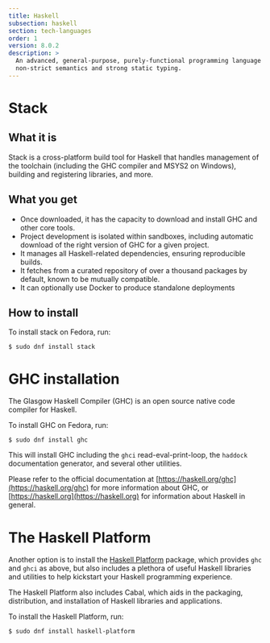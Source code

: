 ```yaml
---
title: Haskell
subsection: haskell
section: tech-languages
order: 1
version: 8.0.2
description: >
  An advanced, general-purpose, purely-functional programming language with
  non-strict semantics and strong static typing.
---
```


# Stack

## What it is

Stack is a cross-platform build tool for Haskell that handles management of the toolchain (including the GHC compiler and MSYS2 on Windows), building and registering libraries, and more.

## What you get

* Once downloaded, it has the capacity to download and install GHC and other core tools.
* Project development is isolated within sandboxes, including automatic download of the right version of GHC for a given project.
* It manages all Haskell-related dependencies, ensuring reproducible builds.
* It fetches from a curated repository of over a thousand packages by default, known to be mutually compatible.
* It can optionally use Docker to produce standalone deployments

## How to install

To install stack on Fedora, run:

```
$ sudo dnf install stack
```

# GHC installation

The Glasgow Haskell Compiler (GHC) is an open source native code compiler for
Haskell.

To install GHC on Fedora, run:

```
$ sudo dnf install ghc
```

This will install GHC including the `ghci` read-eval-print-loop, the `haddock`
documentation generator, and several other utilities.

Please refer to the official documentation at
[https://haskell.org/ghc](https://haskell.org/ghc) for more information about
GHC, or [https://haskell.org](https://haskell.org) for information about Haskell
in general.

# The Haskell Platform

Another option is to install the
[Haskell Platform](https://src.fedoraproject.org/rpms/haskell-platform) package,
which provides `ghc` and `ghci` as above, but also includes a plethora of useful Haskell libraries
and utilities to help kickstart your Haskell programming experience.

The Haskell Platform also includes Cabal, which aids in the packaging,
distribution, and installation of Haskell libraries and applications.

To install the Haskell Platform, run:

```
$ sudo dnf install haskell-platform
```

